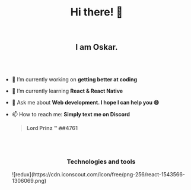 <div align="center"><h1>Hi there! 👋</h1></br>
  <h2>I am Oskar.</h2>
</div>

<br/>
<br/>

- 🔭 I’m currently working on <b>getting better at coding</b>
- 🌱 I’m currently learning <b>React & React Native</b>
- 💬 Ask me about <b>Web development. I hope I can help you 😄 </b>
- 📫 How to reach me: <b>Simply text me on Discord 
  ><c2>Lord Prinz ™ 🔥#4761</b>
 
  <br/>
  <br/>
  
  <h3 align="center">Technologies and tools </h3>
  ![redux](https://cdn.iconscout.com/icon/free/png-256/react-1543566-1306069.png)


